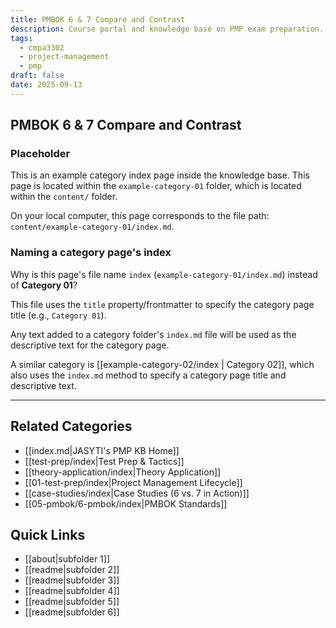 ```yaml
---
title: PMBOK 6 & 7 Compare and Contrast
description: Course portal and knowledge base on PMP exam preparation.
tags:
  - cmpa3302
  - project-management
  - pmp
draft: false
date: 2025-09-13
---
```


## PMBOK 6 & 7 Compare and Contrast

### Placeholder

This is an example category index page inside the knowledge base. This page is located within the `example-category-01` folder, which is located within the `content/` folder. 

On your local computer, this page corresponds to the file path: `content/example-category-01/index.md`.

### Naming a category page's index

Why is this page's file name `index` (`example-category-01/index.md`) instead of **Category 01**?

This file uses the `title` property/frontmatter to specify the category page title (e.g., `Category 01`). 

Any text added to a category folder's `index.md` file  will be used as the descriptive text for the category page.

A similar category is [[example-category-02/index | Category 02]], which also uses the `index.md` method to specify a category page title and descriptive text.

---
## Related Categories
- [[index.md|JASYTI's PMP KB Home]]
- [[test-prep/index|Test Prep & Tactics]]
- [[theory-application/index|Theory Application]]
- [[01-test-prep/index|Project Management Lifecycle]]
- [[case-studies/index|Case Studies (6 vs. 7 in Action)]]
- [[05-pmbok/6-pmbok/index|PMBOK Standards]]
## Quick Links
- [[about|subfolder 1]]
- [[readme|subfolder 2]]
- [[readme|subfolder 3]]
- [[readme|subfolder 4]]
- [[readme|subfolder 5]]
- [[readme|subfolder 6]]